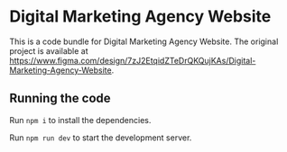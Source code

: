 
  # Digital Marketing Agency Website

  This is a code bundle for Digital Marketing Agency Website. The original project is available at https://www.figma.com/design/7zJ2EtqidZTeDrQKQujKAs/Digital-Marketing-Agency-Website.

  ## Running the code

  Run `npm i` to install the dependencies.

  Run `npm run dev` to start the development server.
  